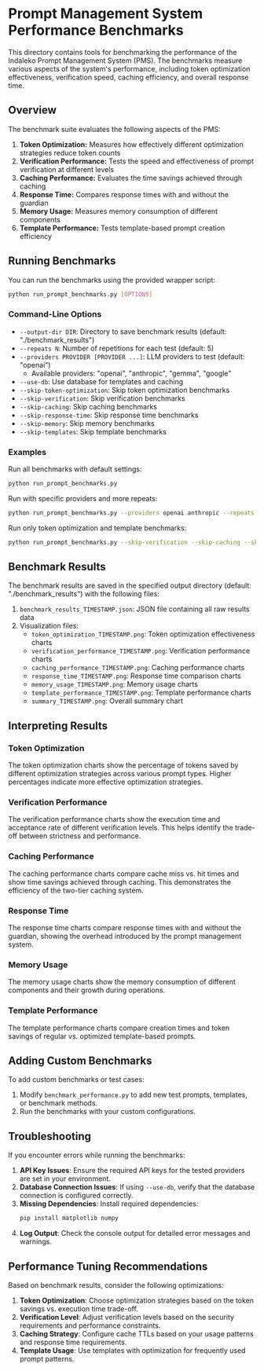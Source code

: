 # Prompt Management System Performance Benchmarks

This directory contains tools for benchmarking the performance of the Indaleko Prompt Management System (PMS). The benchmarks measure various aspects of the system's performance, including token optimization effectiveness, verification speed, caching efficiency, and overall response time.

## Overview

The benchmark suite evaluates the following aspects of the PMS:

1. **Token Optimization:** Measures how effectively different optimization strategies reduce token counts
2. **Verification Performance:** Tests the speed and effectiveness of prompt verification at different levels
3. **Caching Performance:** Evaluates the time savings achieved through caching
4. **Response Time:** Compares response times with and without the guardian
5. **Memory Usage:** Measures memory consumption of different components
6. **Template Performance:** Tests template-based prompt creation efficiency

## Running Benchmarks

You can run the benchmarks using the provided wrapper script:

```bash
python run_prompt_benchmarks.py [OPTIONS]
```

### Command-Line Options

- `--output-dir DIR`: Directory to save benchmark results (default: "./benchmark_results")
- `--repeats N`: Number of repetitions for each test (default: 5)
- `--providers PROVIDER [PROVIDER ...]`: LLM providers to test (default: "openai")
  - Available providers: "openai", "anthropic", "gemma", "google"
- `--use-db`: Use database for templates and caching
- `--skip-token-optimization`: Skip token optimization benchmarks
- `--skip-verification`: Skip verification benchmarks
- `--skip-caching`: Skip caching benchmarks
- `--skip-response-time`: Skip response time benchmarks
- `--skip-memory`: Skip memory benchmarks
- `--skip-templates`: Skip template benchmarks

### Examples

Run all benchmarks with default settings:
```bash
python run_prompt_benchmarks.py
```

Run with specific providers and more repeats:
```bash
python run_prompt_benchmarks.py --providers openai anthropic --repeats 10
```

Run only token optimization and template benchmarks:
```bash
python run_prompt_benchmarks.py --skip-verification --skip-caching --skip-response-time --skip-memory
```

## Benchmark Results

The benchmark results are saved in the specified output directory (default: "./benchmark_results") with the following files:

1. `benchmark_results_TIMESTAMP.json`: JSON file containing all raw results data
2. Visualization files:
   - `token_optimization_TIMESTAMP.png`: Token optimization effectiveness charts
   - `verification_performance_TIMESTAMP.png`: Verification performance charts
   - `caching_performance_TIMESTAMP.png`: Caching performance charts
   - `response_time_TIMESTAMP.png`: Response time comparison charts
   - `memory_usage_TIMESTAMP.png`: Memory usage charts
   - `template_performance_TIMESTAMP.png`: Template performance charts
   - `summary_TIMESTAMP.png`: Overall summary chart

## Interpreting Results

### Token Optimization

The token optimization charts show the percentage of tokens saved by different optimization strategies across various prompt types. Higher percentages indicate more effective optimization strategies.

### Verification Performance

The verification performance charts show the execution time and acceptance rate of different verification levels. This helps identify the trade-off between strictness and performance.

### Caching Performance

The caching performance charts compare cache miss vs. hit times and show time savings achieved through caching. This demonstrates the efficiency of the two-tier caching system.

### Response Time

The response time charts compare response times with and without the guardian, showing the overhead introduced by the prompt management system.

### Memory Usage

The memory usage charts show the memory consumption of different components and their growth during operations.

### Template Performance

The template performance charts compare creation times and token savings of regular vs. optimized template-based prompts.

## Adding Custom Benchmarks

To add custom benchmarks or test cases:

1. Modify `benchmark_performance.py` to add new test prompts, templates, or benchmark methods.
2. Run the benchmarks with your custom configurations.

## Troubleshooting

If you encounter errors while running the benchmarks:

1. **API Key Issues**: Ensure the required API keys for the tested providers are set in your environment.
2. **Database Connection Issues**: If using `--use-db`, verify that the database connection is configured correctly.
3. **Missing Dependencies**: Install required dependencies:
   ```bash
   pip install matplotlib numpy
   ```
4. **Log Output**: Check the console output for detailed error messages and warnings.

## Performance Tuning Recommendations

Based on benchmark results, consider the following optimizations:

1. **Token Optimization**: Choose optimization strategies based on the token savings vs. execution time trade-off.
2. **Verification Level**: Adjust verification levels based on the security requirements and performance constraints.
3. **Caching Strategy**: Configure cache TTLs based on your usage patterns and response time requirements.
4. **Template Usage**: Use templates with optimization for frequently used prompt patterns.